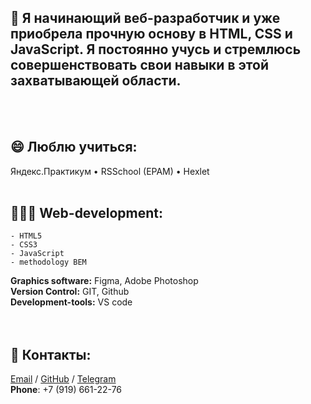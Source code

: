 ## 🌱 Я начинающий веб-разработчик и уже приобрела прочную основу в HTML, CSS и JavaScript. Я постоянно учусь и стремлюсь совершенствовать свои навыки в этой захватывающей области. 
<br><br>

## 😄 Люблю учиться: 
Яндекс.Практикум • RSSchool (EPAM) • Hexlet
<br><br>
## 👩🏼‍💻 Web-development:

    - HTML5
    - CSS3
    - JavaScript
    - methodology BEM

**Graphics software:** Figma, Adobe Photoshop<br>
**Version Control:** GIT, Github<br>
**Development-tools:** VS code<br>
<br><br>
## 💬 Контакты:
[Email](mailto:babara@flylady.su) / [GitHub](https://github.com/Sattturday/) / [Telegram](https://t.me/Sattturday/)<br>
**Phone**: +7 (919) 661-22-76
<br><br>

<!--
**Sattturday/Sattturday** is a ✨ _special_ ✨ repository because its `README.md` (this file) appears on your GitHub profile.

Here are some ideas to get you started:

- 🔭 I’m currently working on ...
- 🌱 I’m currently learning ...
- 👯 I’m looking to collaborate on ...
- 🤔 I’m looking for help with ...
- 💬 Ask me about ...
- 📫 How to reach me: ...
- 😄 Pronouns: ...
- ⚡ Fun fact: ...
-->
